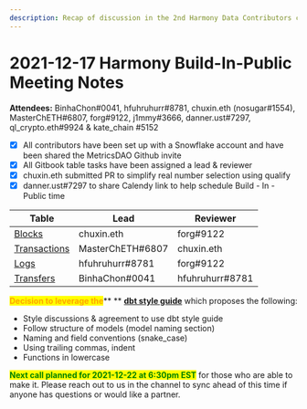 ```yaml
---
description: Recap of discussion in the 2nd Harmony Data Contributors call
---
```


# 2021-12-17 Harmony Build-In-Public Meeting Notes

**Attendees:** BinhaChon#0041, hfuhruhurr#8781, chuxin.eth (nosugar#1554), MasterChETH#6807, forg#9122, j1mmy#3666, danner.ust#7297, ql\_crypto.eth#9924 & kate\_chain #5152 &#x20;

* [x] All contributors have been set up with a Snowflake account and have been shared the MetricsDAO Github invite
* [x] All Gitbook table tasks have been assigned a lead & reviewer
* [x] chuxin.eth submitted PR to simplify real number selection using qualify&#x20;
* [x] danner.ust#7297 to share Calendy link to help schedule Build - In - Public time

| Table                                                               | Lead             | Reviewer        |
| ------------------------------------------------------------------- | ---------------- | --------------- |
| [Blocks](https://github.com/MetricsDAO/harmony\_dbt/issues/2)       | chuxin.eth       | forg#9122       |
| [Transactions](https://github.com/MetricsDAO/harmony\_dbt/issues/1) | MasterChETH#6807 | chuxin.eth      |
| [Logs](https://github.com/MetricsDAO/harmony\_dbt/issues/3)         | hfuhruhurr#8781  | forg#9122       |
| [Transfers](https://github.com/MetricsDAO/harmony\_dbt/issues/4)    | BinhaChon#0041   | hfuhruhurr#8781 |

<mark style="color:orange;">**Decision to leverage the**</mark>** ** [**dbt style guide**](https://github.com/dbt-labs/corp/blob/master/dbt\_style\_guide.md) which proposes the following:&#x20;

* Style discussions & agreement to use dbt style guide&#x20;
* Follow structure of models (model naming section)&#x20;
* Naming and field conventions (snake\_case)&#x20;
* Using trailing commas, indent&#x20;
* Functions in lowercase&#x20;

<mark style="color:green;">**Next call planned for 2021-12-22 at 6:30pm EST**</mark> for those who are able to make it. Please reach out to us in the channel to sync ahead of this time if anyone has questions or would like a partner.&#x20;
